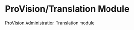 # ProVision/Translation Module

[ProVision Administration](https://github.com/ProVisionBG/administration) Translation module